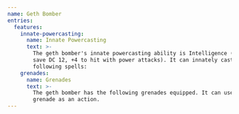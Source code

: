 ```yaml
---
name: Geth Bomber
entries:
  features:
    innate-powercasting:
      name: Innate Powercasting
      text: >-
        The geth bomber's innate powercasting ability is Intelligence (power
        save DC 12, +4 to hit with power attacks). It can innately cast the
        following spells:
    grenades:
      name: Grenades
      text: >-
        The geth bomber has the following grenades equipped. It can use a
        grenade as an action.
---
```

